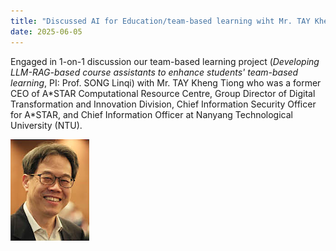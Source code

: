 ```yaml
---
title: "Discussed AI for Education/team-based learning wiht Mr. TAY Kheng Tiong (former CEO of A*STAR Computational Resource Centre, former Chief Information Officer at NTU) 👨‍🏫"
date: 2025-06-05
---
```

Engaged in 1-on-1 discussion our team-based learning project (*Developing LLM-RAG-based course assistants to enhance students' team-based learning*, PI: Prof. SONG Linqi) with Mr. TAY Kheng Tiong who was a former CEO of A\*STAR Computational Resource Centre, Group Director of Digital Transformation and Innovation Division, Chief Information Security Officer for A\*STAR, and Chief Information Officer at Nanyang Technological University (NTU). 

![meeting](/asset/pics/post-2025-06-05/KT.png)